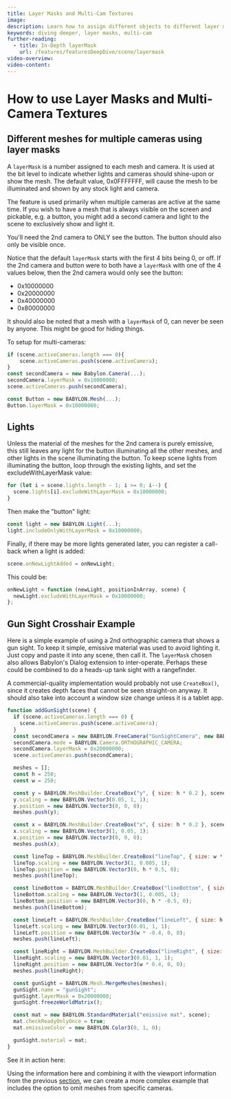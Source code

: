 ```yaml
---
title: Layer Masks and Multi-Cam Textures
image:
description: Learn how to assign different objects to different layer masks.
keywords: diving deeper, layer masks, multi-cam
further-reading:
  - title: In-Depth layerMask
    url: /features/featuresDeepDive/scene/layermask
video-overview:
video-content:
---
```


# How to use Layer Masks and Multi-Camera Textures

## Different meshes for multiple cameras using layer masks

A `layerMask` is a number assigned to each mesh and camera. It is used at the bit level to indicate whether lights and cameras should shine-upon or show the mesh. The default value, 0x0FFFFFFF, will cause the mesh to be illuminated and shown by any stock light and camera.

The feature is used primarily when multiple cameras are active at the same time. If you wish to have a mesh that is always visible on the screen and pickable, e.g. a button, you might add a second camera and light to the scene to exclusively show and light it.

You'll need the 2nd camera to ONLY see the button. The button should also only be visible once.

Notice that the default `layerMask` starts with the first 4 bits being 0, or off. If the 2nd camera and button were to both have a `layerMask` with one of the 4 values below, then the 2nd camera would only see the button:

- 0x10000000
- 0x20000000
- 0x40000000
- 0x80000000

It should also be noted that a mesh with a `layerMask` of 0, can never be seen by anyone. This might be good for hiding things.

To setup for multi-cameras:

```javascript
if (scene.activeCameras.length === 0){
    scene.activeCameras.push(scene.activeCamera);
}
const secondCamera = new Babylon.Camera(...);
secondCamera.layerMask = 0x10000000;
scene.activeCameras.push(secondCamera);

const Button = new BABYLON.Mesh(...);
Button.layerMask = 0x10000000;
```

## Lights

Unless the material of the meshes for the 2nd camera is purely emissive, this still leaves any light for the button illuminating all the other meshes, and other lights in the scene illuminating the button. To keep scene lights from illuminating the button, loop through the existing lights, and set the excludeWithLayerMask value:

```javascript
for (let i = scene.lights.length - 1; i >= 0; i--) {
  scene.lights[i].excludeWithLayerMask = 0x10000000;
}
```

Then make the "button" light:

```javascript
const light = new BABYLON.Light(...);
light.includeOnlyWithLayerMask = 0x10000000;
```

Finally, if there may be more lights generated later, you can register a call-back when a light is added:

```javascript
scene.onNewLightAdded = onNewLight;
```

This could be:

```javascript
onNewLight = function (newLight, positionInArray, scene) {
  newLight.excludeWithLayerMask = 0x10000000;
};
```

## Gun Sight Crosshair Example

Here is a simple example of using a 2nd orthographic camera that shows a gun sight. To keep it simple, emissive material was used to avoid lighting it. Just copy and paste it into any scene, then call it. The `layerMask` chosen also allows Babylon's Dialog extension to inter-operate. Perhaps these could be combined to do a heads-up tank sight with a rangefinder.

A commercial-quality implementation would probably not use `CreateBox()`, since it creates depth faces that cannot be seen straight-on anyway. It should also take into account a window size change unless it is a tablet app.

```javascript
function addGunSight(scene) {
  if (scene.activeCameras.length === 0) {
    scene.activeCameras.push(scene.activeCamera);
  }
  const secondCamera = new BABYLON.FreeCamera("GunSightCamera", new BABYLON.Vector3(0, 0, -50), scene);
  secondCamera.mode = BABYLON.Camera.ORTHOGRAPHIC_CAMERA;
  secondCamera.layerMask = 0x20000000;
  scene.activeCameras.push(secondCamera);

  meshes = [];
  const h = 250;
  const w = 250;

  const y = BABYLON.MeshBuilder.CreateBox("y", { size: h * 0.2 }, scene);
  y.scaling = new BABYLON.Vector3(0.05, 1, 1);
  y.position = new BABYLON.Vector3(0, 0, 0);
  meshes.push(y);

  const x = BABYLON.MeshBuilder.CreateBox("x", { size: h * 0.2 }, scene);
  x.scaling = new BABYLON.Vector3(1, 0.05, 1);
  x.position = new BABYLON.Vector3(0, 0, 0);
  meshes.push(x);

  const lineTop = BABYLON.MeshBuilder.CreateBox("lineTop", { size: w * 0.8 }, scene);
  lineTop.scaling = new BABYLON.Vector3(1, 0.005, 1);
  lineTop.position = new BABYLON.Vector3(0, h * 0.5, 0);
  meshes.push(lineTop);

  const lineBottom = BABYLON.MeshBuilder.CreateBox("lineBottom", { size: w * 0.8 }, scene);
  lineBottom.scaling = new BABYLON.Vector3(1, 0.005, 1);
  lineBottom.position = new BABYLON.Vector3(0, h * -0.5, 0);
  meshes.push(lineBottom);

  const lineLeft = BABYLON.MeshBuilder.CreateBox("lineLeft", { size: h }, scene);
  lineLeft.scaling = new BABYLON.Vector3(0.01, 1, 1);
  lineLeft.position = new BABYLON.Vector3(w * -0.4, 0, 0);
  meshes.push(lineLeft);

  const lineRight = BABYLON.MeshBuilder.CreateBox("lineRight", { size: h }, scene);
  lineRight.scaling = new BABYLON.Vector3(0.01, 1, 1);
  lineRight.position = new BABYLON.Vector3(w * 0.4, 0, 0);
  meshes.push(lineRight);

  const gunSight = BABYLON.Mesh.MergeMeshes(meshes);
  gunSight.name = "gunSight";
  gunSight.layerMask = 0x20000000;
  gunSight.freezeWorldMatrix();

  const mat = new BABYLON.StandardMaterial("emissive mat", scene);
  mat.checkReadyOnlyOnce = true;
  mat.emissiveColor = new BABYLON.Color3(0, 1, 0);

  gunSight.material = mat;
}
```

See it in action here: <Playground id="#JU1DZP" title="Gun Sight Crosshair Example" description="A simple example of creating a gun sight crosshair using layer masks and two cameras." image="/img/playgroundsAndNMEs/divingDeeperLayerMasks1.jpg" isMain={true} category="Cameras"/>

Using the information here and combining it with the viewport information from the previous [section](/features/featuresDeepDive/cameras/multiViewsPart2), we can create a more complex example that includes the option to omit meshes from specific cameras.

<Playground id="#L92PHY#217" title="Picture in Picture Visual Camera" description="Using layer masks and viewports, show a visual representation of camera movement." image="/img/playgroundsAndNMEs/pipcamera.png" isMain={true} category="Cameras"/>
